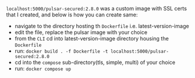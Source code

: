 ﻿`localhost:5000/pulsar-secured:2.8.0` was a custom image with SSL certs that I created, and below is how you can create same:
- navigate to the directory hosting th `Dockerfile` i.e. latest-version-image
- edit the file, replace the pulsar image with your choice
- from the `CLI` cd into latest-version-image directory housing the `Dockerfile`
- run: `docker build . -f Dockerfile -t localhost:5000/pulsar-secured:2.8.0`
- cd into the `compose` sub-directory(tls, simple, multi) of your choice
- run: `docker compose up`
